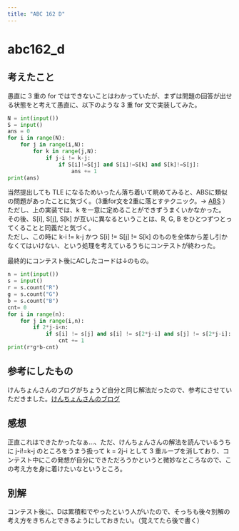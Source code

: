 ```yaml
---
title: "ABC 162 D"
---
```


# abc162_d

## 考えたこと

愚直に 3 重の for ではできないことはわかっていたが、まずは問題の回答が出せる状態をと考えて愚直に、以下のような 3 重 for 文で実装してみた。

```py
N = int(input())
S = input()
ans = 0
for i in range(N):
    for j in range(i,N):
        for k in range(j,N):
            if j-i != k-j:
                if S[i]!=S[j] and S[i]!=S[k] and S[k]!=S[j]:
                    ans += 1
print(ans)
```

当然提出しても TLE になるためいったん落ち着いて眺めてみると、ABSに類似の問題があったことに気づく。（3重for文を2重に落とすテクニック。-> [ABS](https://qiita.com/drken/items/fd4e5e3630d0f5859067#%E7%AC%AC-8-%E5%95%8F--abc-085-c---otoshidama-300-%E7%82%B9) ）  
ただし、上の実装では、k を一意に定めることができずうまくいかなかった。  
その後、S[i], S[j], S[k] が互いに異なるということは、R, G, B をひとつずつとってくることと同義だと気づく。  
ただし、この時に k-i != k-j かつ S[i] != S[j] != S[k] のものを全体から差し引かなくてはいけない、という処理を考えているうちにコンテストが終わった。

最終的にコンテスト後にACしたコードは↓のもの。

```py
n = int(input())
s = input()
r = s.count("R")
g = s.count("G")
b = s.count("B")
cnt= 0
for i in range(n):
    for j in range(i,n):
        if 2*j-i<n:
            if s[i] != s[j] and s[i] != s[2*j-i] and s[j] != s[2*j-i]:
                cnt += 1
print(r*g*b-cnt)

```

## 参考にしたもの

けんちょんさんのブログがちょうど自分と同じ解法だったので、参考にさせていただきました。[けんちょんさんのブログ](https://drken1215.hatenablog.com/entry/2020/04/12/225900)

## 感想

正直これはできたかったなぁ…、ただ、けんちょんさんの解法を読んでいるうちに j-i!=k-j のところをうまう扱って k = 2j-i として 3 重ループを消しており、コンテスト中にこの発想が自分にできただろうかというと微妙なところなので、この考え方を身に着けたいなというところ。

## 別解

コンテスト後に、Dは累積和でやったという人がいたので、そっちも後々別解の考え方をきちんとできるようにしておきたい。（覚えてたら後で書く）
